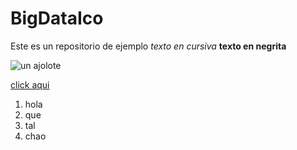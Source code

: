 # BigDataIco
Este es un repositorio de ejemplo
*texto en cursiva*
**texto en negrita**

![un ajolote](https://img.chilango.com/2019/02/gui%CC%81a-para-comprar-ajolotes-en-la-cdmx.jpg)

[click aqui](http://www.homerswebpage.com/)
<ol>
<li>hola</li>
<li>que</li>
<li>tal</li>
<li>chao</li>
</ol>